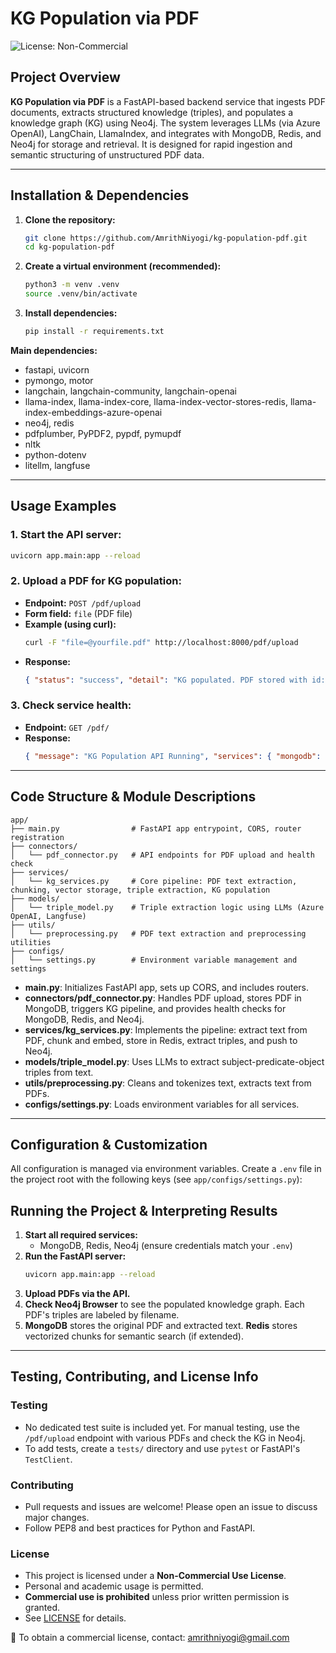 # KG Population via PDF

![License: Non-Commercial](https://img.shields.io/badge/license-non--commercial-orange)

## Project Overview

**KG Population via PDF** is a FastAPI-based backend service that ingests PDF documents, extracts structured knowledge (triples), and populates a knowledge graph (KG) using Neo4j. The system leverages LLMs (via Azure OpenAI), LangChain, LlamaIndex, and integrates with MongoDB, Redis, and Neo4j for storage and retrieval. It is designed for rapid ingestion and semantic structuring of unstructured PDF data.

---

## Installation & Dependencies

1. **Clone the repository:**
   ```bash
   git clone https://github.com/AmrithNiyogi/kg-population-pdf.git
   cd kg-population-pdf
   ```
2. **Create a virtual environment (recommended):**
   ```bash
   python3 -m venv .venv
   source .venv/bin/activate
   ```
3. **Install dependencies:**
   ```bash
   pip install -r requirements.txt
   ```

**Main dependencies:**
- fastapi, uvicorn
- pymongo, motor
- langchain, langchain-community, langchain-openai
- llama-index, llama-index-core, llama-index-vector-stores-redis, llama-index-embeddings-azure-openai
- neo4j, redis
- pdfplumber, PyPDF2, pypdf, pymupdf
- nltk
- python-dotenv
- litellm, langfuse

---

## Usage Examples

### 1. **Start the API server:**
```bash
uvicorn app.main:app --reload
```

### 2. **Upload a PDF for KG population:**
- **Endpoint:** `POST /pdf/upload`
- **Form field:** `file` (PDF file)
- **Example (using curl):**
  ```bash
  curl -F "file=@yourfile.pdf" http://localhost:8000/pdf/upload
  ```
- **Response:**
  ```json
  { "status": "success", "detail": "KG populated. PDF stored with id: <id>" }
  ```

### 3. **Check service health:**
- **Endpoint:** `GET /pdf/`
- **Response:**
  ```json
  { "message": "KG Population API Running", "services": { "mongodb": "🟢 running", ... } }
  ```

---

## Code Structure & Module Descriptions

```
app/
├── main.py                # FastAPI app entrypoint, CORS, router registration
├── connectors/
│   └── pdf_connector.py   # API endpoints for PDF upload and health check
├── services/
│   └── kg_services.py     # Core pipeline: PDF text extraction, chunking, vector storage, triple extraction, KG population
├── models/
│   └── triple_model.py    # Triple extraction logic using LLMs (Azure OpenAI, Langfuse)
├── utils/
│   └── preprocessing.py   # PDF text extraction and preprocessing utilities
├── configs/
│   └── settings.py        # Environment variable management and settings
```

- **main.py**: Initializes FastAPI app, sets up CORS, and includes routers.
- **connectors/pdf_connector.py**: Handles PDF upload, stores PDF in MongoDB, triggers KG pipeline, and provides health checks for MongoDB, Redis, and Neo4j.
- **services/kg_services.py**: Implements the pipeline: extract text from PDF, chunk and embed, store in Redis, extract triples, and push to Neo4j.
- **models/triple_model.py**: Uses LLMs to extract subject-predicate-object triples from text.
- **utils/preprocessing.py**: Cleans and tokenizes text, extracts text from PDFs.
- **configs/settings.py**: Loads environment variables for all services.

---

## Configuration & Customization

All configuration is managed via environment variables. Create a `.env` file in the project root with the following keys (see `app/configs/settings.py`):

## Running the Project & Interpreting Results

1. **Start all required services:**
   - MongoDB, Redis, Neo4j (ensure credentials match your `.env`)
2. **Run the FastAPI server:**
   ```bash
   uvicorn app.main:app --reload
   ```
3. **Upload PDFs via the API.**
4. **Check Neo4j Browser** to see the populated knowledge graph. Each PDF's triples are labeled by filename.
5. **MongoDB** stores the original PDF and extracted text. **Redis** stores vectorized chunks for semantic search (if extended).

---

## Testing, Contributing, and License Info

### Testing
- No dedicated test suite is included yet. For manual testing, use the `/pdf/upload` endpoint with various PDFs and check the KG in Neo4j.
- To add tests, create a `tests/` directory and use `pytest` or FastAPI's `TestClient`.

### Contributing
- Pull requests and issues are welcome! Please open an issue to discuss major changes.
- Follow PEP8 and best practices for Python and FastAPI.

### License 


- This project is licensed under a **Non-Commercial Use License**.  
- Personal and academic usage is permitted.  
- **Commercial use is prohibited** unless prior written permission is granted.
- See [LICENSE](https://github.com/AmrithNiyogi/kg-population-pdf/blob/main/LICENSE) for details.


📩 To obtain a commercial license, contact: [amrithniyogi@gmail.com](mailto:amrithniyogi@gmail.com)